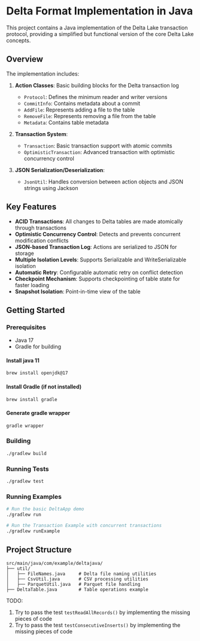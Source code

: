 # Delta Format Implementation in Java

This project contains a Java implementation of the Delta Lake transaction protocol, providing a simplified but functional version of the core Delta Lake concepts.

## Overview

The implementation includes:

1. **Action Classes**: Basic building blocks for the Delta transaction log
   - `Protocol`: Defines the minimum reader and writer versions
   - `CommitInfo`: Contains metadata about a commit
   - `AddFile`: Represents adding a file to the table
   - `RemoveFile`: Represents removing a file from the table
   - `Metadata`: Contains table metadata

2. **Transaction System**:
   - `Transaction`: Basic transaction support with atomic commits
   - `OptimisticTransaction`: Advanced transaction with optimistic concurrency control

3. **JSON Serialization/Deserialization**:
   - `JsonUtil`: Handles conversion between action objects and JSON strings using Jackson

## Key Features

- **ACID Transactions**: All changes to Delta tables are made atomically through transactions
- **Optimistic Concurrency Control**: Detects and prevents concurrent modification conflicts
- **JSON-based Transaction Log**: Actions are serialized to JSON for storage
- **Multiple Isolation Levels**: Supports Serializable and WriteSerializable isolation
- **Automatic Retry**: Configurable automatic retry on conflict detection
- **Checkpoint Mechanism**: Supports checkpointing of table state for faster loading
- **Snapshot Isolation**: Point-in-time view of the table

## Getting Started

### Prerequisites

- Java 17
- Gradle for building

#### Install java 11
   ```bash
   brew install openjdk@17
   ```

#### Install Gradle (if not installed)
   ```bash 
   brew install gradle
   ```
   
#### Generate gradle wrapper
   ```bash 
   gradle wrapper
   ``` 

### Building

```bash
./gradlew build
```

### Running Tests

```bash
./gradlew test
```

### Running Examples

```bash
# Run the basic DeltaApp demo
./gradlew run

# Run the Transaction Example with concurrent transactions
./gradlew runExample
```

## Project Structure

```
src/main/java/com/example/deltajava/
├── util/
│   ├── FileNames.java     # Delta file naming utilities
│   ├── CsvUtil.java       # CSV processing utilities
│   ├── ParquetUtil.java   # Parquet file handling
├── DeltaTable.java        # Table operations example
```

TODO:
1. Try to pass the test ```testReadAllRecords()``` by implementing the missing pieces of code 
2. Try to pass the test ```testConsecutiveInserts()``` by implementing the missing pieces of code